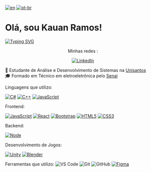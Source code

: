 [![en](https://img.shields.io/badge/lang-en-red.svg)](https://github.com/Kauan231/Kauan231/blob/main/README.md)
[![pt-br](https://img.shields.io/badge/lang-pt--br-green.svg)](https://github.com/Kauan231/Kauan231/blob/main/README.pt-br.md)

<h1> Olá, sou Kauan Ramos! </h1>

[![Typing SVG](https://readme-typing-svg.herokuapp.com?font=Fira+Code&size=15&pause=1000&color=000000&multiline=false&repeat=false&random=false&height=50&lines=Desenvolvedor+de+Jogos%2FBackend)](https://git.io/typing-svg)

<div align='center'>
Minhas redes :

[![LinkedIn](https://img.shields.io/badge/LinkedIn-0077B5?style=for-the-badge&logo=linkedin&logoColor=white)](https://www.linkedin.com/in/kauan-ramos/)
</div>

:blue_book: Estudante de Análise e Desenvolvimento de Sistemas na <a href="https://www.unisantos.br/" /> Unisantos </a>
<br>
:mortar_board: Formado em Técnico em eletroeletrônica pelo <a href="https://santos.sp.senai.br/" /> Senai </a>

Linguagens que utilizo:

[![C#](https://skills.thijs.gg/icons?i=cs)](https://pt.wikipedia.org/wiki/C_Sharp)
[![C++](https://skills.thijs.gg/icons?i=cpp)](https://pt.wikipedia.org/wiki/C%2B%2B)
[![JavaScript](https://skills.thijs.gg/icons?i=js)](https://pt.wikipedia.org/wiki/JavaScript)

Frontend:

[![JavaScript](https://skills.thijs.gg/icons?i=js)](https://pt.wikipedia.org/wiki/JavaScript)
[![React](https://skills.thijs.gg/icons?i=react)](https://pt.wikipedia.org/wiki/React)
[![Bootstrap](https://skills.thijs.gg/icons?i=bootstrap)](https://pt.wikipedia.org/wiki/CSS3)
[![HTML5](https://skills.thijs.gg/icons?i=html)](https://pt.wikipedia.org/wiki/HTML5)
[![CSS3](https://skills.thijs.gg/icons?i=css)](https://pt.wikipedia.org/wiki/CSS3)
  
Backend:

[![Node](https://skills.thijs.gg/icons?i=nodejs)](https://pt.wikipedia.org/wiki/nodejs)

Desenvolvimento de Jogos:

[![Unity](https://skills.thijs.gg/icons?i=unity)](https://pt.wikipedia.org/wiki/Unity)
[![Blender](https://skills.thijs.gg/icons?i=blender)](https://pt.wikipedia.org/wiki/Blender)

Ferramentas que utilizo:
![VS Code](https://img.shields.io/badge/VS%20Code-007acc?style=for-the-badge&logo=visual-studio-code&logoColor=white)
![Git](https://img.shields.io/badge/Git-f05032?style=for-the-badge&logo=git&logoColor=white)
![GitHub](https://img.shields.io/badge/GitHub-181717?style=for-the-badge&logo=github&logoColor=white)
[![Figma](https://skills.thijs.gg/icons?i=figma)](https://pt.wikipedia.org/wiki/figma)
